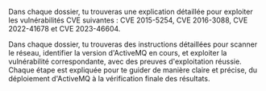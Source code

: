 Dans chaque dossier, tu trouveras une explication détaillée pour exploiter les vulnérabilités CVE suivantes : CVE 2015-5254, CVE 2016-3088, CVE 2022-41678 et CVE 2023-46604.

Dans chaque dossier, tu trouveras des instructions détaillées pour scanner le réseau, identifier la version d'ActiveMQ en cours, et exploiter la vulnérabilité correspondante, 
avec des preuves d'exploitation réussie. Chaque étape est expliquée pour te guider de manière claire et précise, du déploiement d'ActiveMQ à la vérification finale des résultats.
